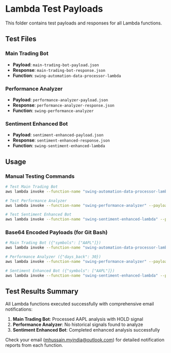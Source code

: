# Lambda Test Payloads

This folder contains test payloads and responses for all Lambda functions.

## Test Files

### Main Trading Bot
- **Payload**: `main-trading-bot-payload.json`
- **Response**: `main-trading-bot-response.json`
- **Function**: `swing-automation-data-processor-lambda`

### Performance Analyzer
- **Payload**: `performance-analyzer-payload.json`
- **Response**: `performance-analyzer-response.json`
- **Function**: `swing-performance-analyzer`

### Sentiment Enhanced Bot
- **Payload**: `sentiment-enhanced-payload.json`
- **Response**: `sentiment-enhanced-response.json`
- **Function**: `swing-sentiment-enhanced-lambda`

## Usage

### Manual Testing Commands

```bash
# Test Main Trading Bot
aws lambda invoke --function-name "swing-automation-data-processor-lambda" --payload file://Lambda/test-payloads/main-trading-bot-payload.json response.json

# Test Performance Analyzer
aws lambda invoke --function-name "swing-performance-analyzer" --payload file://Lambda/test-payloads/performance-analyzer-payload.json response.json

# Test Sentiment Enhanced Bot
aws lambda invoke --function-name "swing-sentiment-enhanced-lambda" --payload file://Lambda/test-payloads/sentiment-enhanced-payload.json response.json
```

### Base64 Encoded Payloads (for Git Bash)

```bash
# Main Trading Bot ({"symbols": ["AAPL"]})
aws lambda invoke --function-name "swing-automation-data-processor-lambda" --payload "eyJzeW1ib2xzIjpbIkFBUEwiXX0=" response.json

# Performance Analyzer ({"days_back": 30})
aws lambda invoke --function-name "swing-performance-analyzer" --payload "eyJkYXlzX2JhY2siOiAzMH0=" response.json

# Sentiment Enhanced Bot ({"symbols": ["AAPL"]})
aws lambda invoke --function-name "swing-sentiment-enhanced-lambda" --payload "eyJzeW1ib2xzIjpbIkFBUEwiXX0=" response.json
```

## Test Results Summary

All Lambda functions executed successfully with comprehensive email notifications:

1. **Main Trading Bot**: Processed AAPL analysis with HOLD signal
2. **Performance Analyzer**: No historical signals found to analyze
3. **Sentiment Enhanced Bot**: Completed enhanced analysis successfully

Check your email (mhussain.myindia@outlook.com) for detailed notification reports from each function.